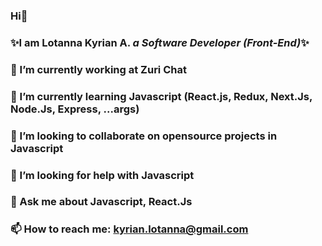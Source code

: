 ### Hi👋

### ✨I am Lotanna Kyrian A. _a Software Developer (Front-End)_✨

### 🔭 I’m currently working at Zuri Chat

### 🌱 I’m currently learning Javascript (React.js, Redux, Next.Js, Node.Js, Express, ...args)

### 👯 I’m looking to collaborate on opensource projects in Javascript 

### 🤔 I’m looking for help with Javascript 

### 💬 Ask me about Javascript, React.Js

### 📫 How to reach me: kyrian.lotanna@gmail.com

<!--
**ELTANA/ELTANA** is a ✨ _special_ ✨ repository because its `README.md` (this file) appears on your GitHub profile.

Here are some ideas to get you started:

- 🔭 I’m currently working at Zuri Chat
- 🌱 I’m currently learning Javascript (React.js, Redux, Next.Js, Node.Js, Express, ...args)
- 👯 I’m looking to collaborate on opensource projects in Javascript 
- 🤔 I’m looking for help with Javascript 
- 💬 Ask me about Javascript, React.Js
- 📫 How to reach me: kyrian.lotanna@gmail.com
- 😄 Pronouns: He/Him/His
- ⚡ Fun fact: 
-->
